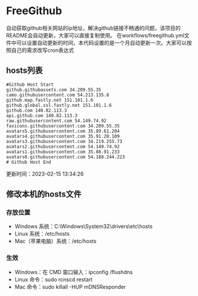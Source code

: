 # FreeGithub
自动获取github相关网站的ip地址，解决github链接不畅通的问题，该项目的README会自动更新，大家可以直接复制使用。
在workflows/freegithub.yml文件中可以设置自动更新的时间，本代码设置的是一个月自动更新一次。大家可以按照自己的需求改写cron表达式

## hosts列表
```base
#Github Host Start
github.githubassets.com 34.209.55.35
camo.githubusercontent.com 54.213.135.8
github.map.fastly.net 151.101.1.6
github.global.ssl.fastly.net 151.101.1.6
github.com 140.82.113.3
api.github.com 140.82.113.3
raw.githubusercontent.com 54.149.74.92
favicons.githubusercontent.com 34.209.55.35
avatars5.githubusercontent.com 35.89.61.204
avatars4.githubusercontent.com 35.91.20.109
avatars3.githubusercontent.com 34.219.255.73
avatars2.githubusercontent.com 54.149.74.92
avatars1.githubusercontent.com 35.88.91.233
avatars0.githubusercontent.com 54.188.244.223
# Github Host End
```

更新时间：2023-02-15 13:34:26

## 修改本机的hosts文件
### 存放位置
* Windows 系统：C:\Windows\System32\drivers\etc\hosts
* Linux 系统：/etc/hosts
* Mac（苹果电脑）系统：/etc/hosts

### 生效
* Windows：在 CMD 窗口输入：ipconfig /flushdns
* Linux 命令：sudo rcnscd restart
* Mac 命令：sudo killall -HUP mDNSResponder